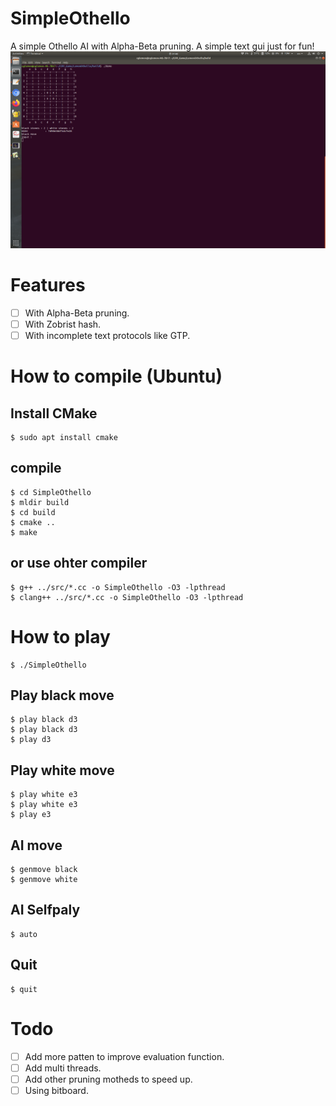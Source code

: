 # SimpleOthello
A simple Othello AI with Alpha-Beta pruning.
A simple text gui just for fun!
![](https://github.com/CGLemon/SimpleOthello/blob/master/Screenshot%20from%202020-04-30%2001-46-59.png)

# Features
- [ ] With Alpha-Beta pruning.
- [ ] With Zobrist hash.
- [ ] With incomplete text protocols like GTP.

# How to compile (Ubuntu)
## Install CMake
    $ sudo apt install cmake
## compile
    $ cd SimpleOthello
    $ mldir build
    $ cd build
    $ cmake ..
    $ make 
## or use ohter compiler
    $ g++ ../src/*.cc -o SimpleOthello -O3 -lpthread
    $ clang++ ../src/*.cc -o SimpleOthello -O3 -lpthread
    
    
# How to play

    $ ./SimpleOthello
    
## Play black move
    $ play black d3
    $ play black d3
    $ play d3
    
## Play white move
    $ play white e3
    $ play white e3
    $ play e3
    
## AI move 
    $ genmove black
    $ genmove white
    
## AI Selfpaly
    $ auto
## Quit 
    $ quit

# Todo
- [ ] Add more patten to improve evaluation function.
- [ ] Add multi threads.
- [ ] Add other pruning motheds to speed up.
- [ ] Using bitboard.
